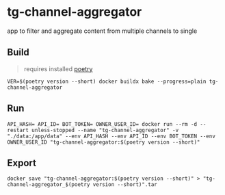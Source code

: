 # tg-channel-aggregator

app to filter and aggregate content from multiple channels to single
## Build
> requires installed [poetry](https://python-poetry.org/)

```shell
VER=$(poetry version --short) docker buildx bake --progress=plain tg-channel-aggregator
```
## Run
```shell
API_HASH= API_ID= BOT_TOKEN= OWNER_USER_ID= docker run --rm -d --restart unless-stopped --name "tg-channel-aggregator" -v "./data:/app/data" --env API_HASH --env API_ID --env BOT_TOKEN --env OWNER_USER_ID "tg-channel-aggregator:$(poetry version --short)"
```
## Export
```shell
docker save "tg-channel-aggregator:$(poetry version --short)" > "tg-channel-aggregator_$(poetry version --short)".tar
```
